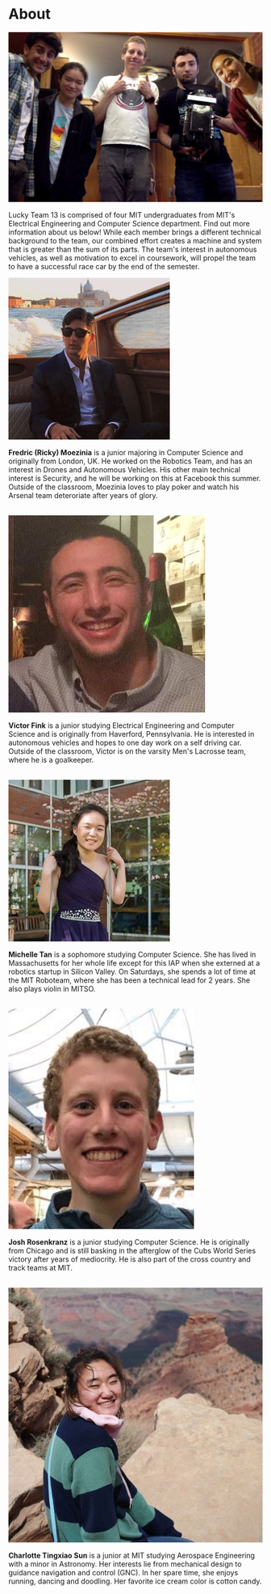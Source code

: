 # About

<span class="image main">![](assets/images/about/TeamPic1.jpg)</span>

Lucky Team 13 is comprised of four MIT undergraduates from MIT's Electrical Engineering and Computer Science department. Find out more information about us below! While each member brings a different technical background to the team, our combined effort creates a machine and system that is greater than the sum of its parts. The team's interest in autonomous vehicles, as well as motivation to excel in coursework, will propel the team to have a successful race car by the end of the semester.

<span class="image left about">![](assets/images/about/Moezinia.jpg)</span>

**Fredric (Ricky) Moezinia** is a junior majoring in Computer Science and originally from London, UK. He worked on the Robotics Team, and has an interest in Drones and Autonomous Vehicles. His other main technical interest is Security, and he will be working on this at Facebook this summer. Outside of the classroom, Moezinia loves to play poker and watch his Arsenal team deteroriate after years of glory.
<br>
<br>

<span class="image right about">![](assets/images/about/Fink.jpg)</span>

**Victor Fink** is a junior studying Electrical Engineering and Computer Science and is originally from Haverford, Pennsylvania. He is interested in autonomous vehicles and hopes to one day work on a self driving car. Outside of the classroom, Victor is on the varsity Men's Lacrosse team, where he is a goalkeeper.
<br>
<br>

<span class="image left about">![](assets/images/about/Tan.jpg)</span>

**Michelle Tan** is a sophomore studying Computer Science. She has lived in Massachusetts for her whole life except for this IAP when she externed at a robotics startup in Silicon Valley. On Saturdays, she spends a lot of time at the MIT Roboteam, where she has been a technical lead for 2 years. She also plays violin in MITSO.
<br>
<br>

<span class="image right about">![](assets/images/about/Rosenkranz.png)</span>

**Josh Rosenkranz** is a junior studying Computer Science.  He is originally from Chicago and is still basking in the afterglow of the Cubs World Series victory after years of mediocrity.  He is also part of the cross country and track teams at MIT.
<br>
<br>


<span class="image left about">![](assets/images/about/Charlotte.JPG)</span>

**Charlotte Tingxiao Sun** is a junior at MIT studying Aerospace Engineering with a minor in Astronomy. Her interests lie from mechanical design to guidance navigation and control (GNC). In her spare time, she enjoys running, dancing and doodling. Her favorite ice cream color is cotton candy.
